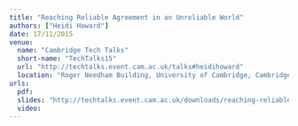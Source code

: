 ```yaml
---
title: "Reaching Reliable Agreement in an Unreliable World"
authors: ["Heidi Howard"]
date: 17/11/2015
venue:
  name: "Cambridge Tech Talks"
  short-name: "TechTalks15"
  url: "http://techtalks.event.cam.ac.uk/talks#heidihoward"
  location: "Roger Needham Building, University of Cambridge, Cambridge, UK"
urls:
  pdf:
  slides: "http://techtalks.event.cam.ac.uk/downloads/reaching-reliable-agreement"
  video:
---
```

